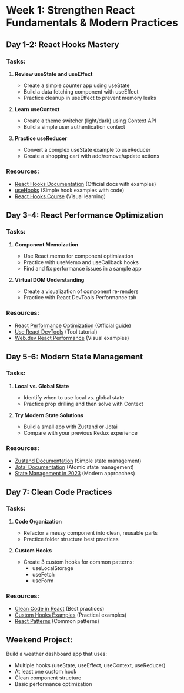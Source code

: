 # Week 1: Strengthen React Fundamentals & Modern Practices

## Day 1-2: React Hooks Mastery
### Tasks:
1. **Review useState and useEffect**
   - Create a simple counter app using useState
   - Build a data fetching component with useEffect
   - Practice cleanup in useEffect to prevent memory leaks

2. **Learn useContext**
   - Create a theme switcher (light/dark) using Context API
   - Build a simple user authentication context

3. **Practice useReducer**
   - Convert a complex useState example to useReducer
   - Create a shopping cart with add/remove/update actions

### Resources:
- [React Hooks Documentation](https://reactjs.org/docs/hooks-intro.html) (Official docs with examples)
- [useHooks](https://usehooks.com/) (Simple hook examples with code)
- [React Hooks Course](https://egghead.io/courses/simplify-react-apps-with-react-hooks) (Visual learning)

## Day 3-4: React Performance Optimization
### Tasks:
1. **Component Memoization**
   - Use React.memo for component optimization
   - Practice with useMemo and useCallback hooks
   - Find and fix performance issues in a sample app

2. **Virtual DOM Understanding**
   - Create a visualization of component re-renders
   - Practice with React DevTools Performance tab

### Resources:
- [React Performance Optimization](https://reactjs.org/docs/optimizing-performance.html) (Official guide)
- [Use React DevTools](https://reactjs.org/blog/2019/08/15/new-react-devtools.html) (Tool tutorial)
- [Web.dev React Performance](https://web.dev/react/) (Visual examples)

## Day 5-6: Modern State Management
### Tasks:
1. **Local vs. Global State**
   - Identify when to use local vs. global state
   - Practice prop drilling and then solve with Context

2. **Try Modern State Solutions**
   - Build a small app with Zustand or Jotai
   - Compare with your previous Redux experience

### Resources:
- [Zustand Documentation](https://github.com/pmndrs/zustand) (Simple state management)
- [Jotai Documentation](https://jotai.org/) (Atomic state management)
- [State Management in 2023](https://react.dev/learn/managing-state) (Modern approaches)

## Day 7: Clean Code Practices
### Tasks:
1. **Code Organization**
   - Refactor a messy component into clean, reusable parts
   - Practice folder structure best practices

2. **Custom Hooks**
   - Create 3 custom hooks for common patterns:
     - useLocalStorage
     - useFetch
     - useForm

### Resources:
- [Clean Code in React](https://betterprogramming.pub/clean-code-in-react-best-practices-and-patterns-b8ca8d686bf6) (Best practices)
- [Custom Hooks Examples](https://usehooks.com/) (Practical examples)
- [React Patterns](https://reactpatterns.com/) (Common patterns)

## Weekend Project:
Build a weather dashboard app that uses:
- Multiple hooks (useState, useEffect, useContext, useReducer)
- At least one custom hook
- Clean component structure
- Basic performance optimization
